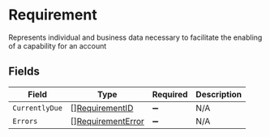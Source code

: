 # Requirement

Represents individual and business data necessary to facilitate the enabling of a capability for an account


## Fields

| Field                                                         | Type                                                          | Required                                                      | Description                                                   |
| ------------------------------------------------------------- | ------------------------------------------------------------- | ------------------------------------------------------------- | ------------------------------------------------------------- |
| `CurrentlyDue`                                                | [][RequirementID](../../models/shared/requirementid.md)       | :heavy_minus_sign:                                            | N/A                                                           |
| `Errors`                                                      | [][RequirementError](../../models/shared/requirementerror.md) | :heavy_minus_sign:                                            | N/A                                                           |